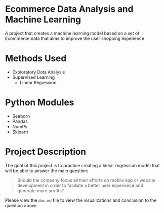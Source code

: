 # Ecommerce Data Analysis and Machine Learning
A project that creates a machine learning model based on a set of Ecommerce data that aims to improve the user shopping experience.

# Methods Used
- Exploratory Data Analysis
- Supervised Learning
    - Linear Regression

# Python Modules
- Seaborn
- Pandas
- NumPy
- Sklearn

# Project Description
The goal of this project is to practice creating a linear regression model that will be able to answer the main question:
 >  Should the company focus all their efforts on mobile app or website development in order to faciliate a better user experience and generate more profits?
 >
Please view the `doc.md` file to view the visualizations and conclusion to the question above.
